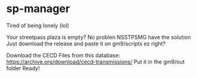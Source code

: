 # sp-manager

Tired of being lonely (lol)

Your streetpass plaza is empty?
No problen NSSTPSMG have the solution
Just download the release and paste it on gm9/scripts ez right?

Download the CECD Files from this database: https://archive.org/download/cecd-transmissions/
Put it in the gm9/out folder
Ready!
